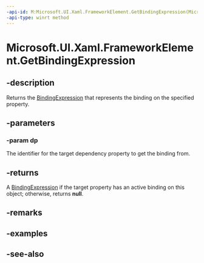 ```yaml
---
-api-id: M:Microsoft.UI.Xaml.FrameworkElement.GetBindingExpression(Microsoft.UI.Xaml.DependencyProperty)
-api-type: winrt method
---
```


<!-- Method syntax
public Windows.UI.Xaml.Data.BindingExpression GetBindingExpression(Windows.UI.Xaml.DependencyProperty dp)
-->

# Microsoft.UI.Xaml.FrameworkElement.GetBindingExpression

## -description
Returns the [BindingExpression](../microsoft.ui.xaml.data/bindingexpression.md) that represents the binding on the specified property.

## -parameters
### -param dp
The identifier for the target dependency property to get the binding from.

## -returns
A [BindingExpression](../microsoft.ui.xaml.data/bindingexpression.md) if the target property has an active binding on this object; otherwise, returns **null**.

## -remarks

## -examples

## -see-also
